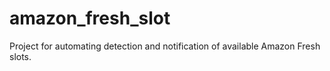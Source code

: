 # amazon_fresh_slot
Project for automating detection and notification of available Amazon Fresh slots.
